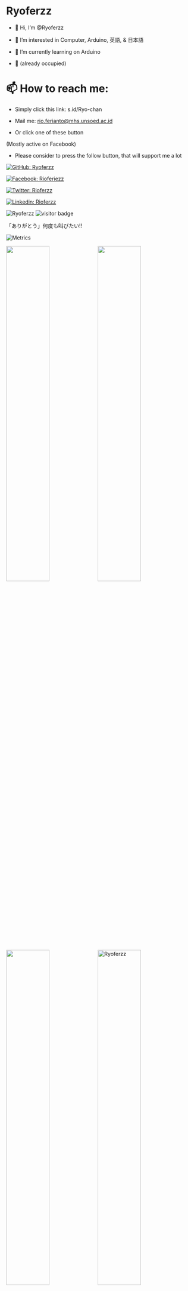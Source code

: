 <h1>Ryoferzz</h1>

 - 👋 Hi, I’m @Ryoferzz

 - 👀 I’m interested in Computer, Arduino, 英語, & 日本語
 
 - 🌱 I’m currently learning on Arduino
 
 - 💞️ (already occupied)
 
 <h1>📫 How to reach me:</h1>

 - Simply click this link: s.id/Ryo-chan
 
 - Mail me: rio.ferianto@mhs.unsoed.ac.id

 - Or click one of these button 
 
 (Mostly active on Facebook)

 - Please consider to press the follow button, that will support me a lot

[![GitHub: Ryoferzz](https://img.shields.io/github/followers/Ryoferzz?label=follow&style=social)](https://github.com/Ryoferzz)

[![Facebook: Rioferiezz](https://img.shields.io/badge/Facebook-1877F2?style=for-the-badge&logo=Rio&logoColor=white)](https://facebook.com/rioferiezz)

[![Twitter: Rioferzz](https://img.shields.io/badge/Twitter-1DA1F2?style=for-the-badge&logo=twitter&logoColor=white)](https://twitter.com/Rioferzz)

[![Linkedin: Rioferzz](https://img.shields.io/badge/LinkedIn-0077B5?style=for-the-badge&logo=linkedin&logoColor=white)](https://www.linkedin.com/in/rio-ferianto-1392b712a/)


<p align="left">
  <img src="https://komarev.com/ghpvc/?username=Ryoferzz" alt="Ryoferzz" />
  <img src="https://visitor-badge.glitch.me/badge?page_id=Ryoferzz" alt="visitor badge"/>
</p>

「ありがとう」何度も叫びたい!!



<!---
Ryoferzz/Ryoferzz is a ✨ special ✨ repository because its `README.md` (this file) appears on your GitHub profile.
You can click the Preview link to take a look at your changes.
--->

![Metrics](https://metrics.lecoq.io/Ryoferzz?template=classic&base.indepth=false&base.hireable=false&config.timezone=Asia%2FJakarta)

<p align="left">
    <img width="48%" src="https://github-readme-stats.vercel.app/api?username=Ryoferzz&show_icons=true" />
    <img width="48%" src="https://github-readme-stats.vercel.app/api/top-langs/?username=Ryoferzz&layout=compact" />
</p>



<p align="left">
    <img width="48%" src="https://activity-graph.herokuapp.com/graph?username=Ryoferzz&theme=minimal" />
    <img width="48%" src="https://github-readme-streak-stats.herokuapp.com/?user=Ryoferzz&theme=radical" alt="Ryoferzz" />
</p>


